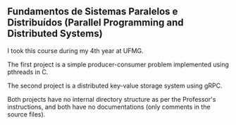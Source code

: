 ## Fundamentos de Sistemas Paralelos e Distribuídos (Parallel Programming and Distributed Systems)
I took this course during my 4th year at UFMG.

The first project is a simple producer-consumer problem implemented using pthreads in C.

The second project is a distributed key-value storage system using gRPC.

Both projects have no internal directory structure as per the Professor's instructions, and both have no documentations (only comments in the source files).
